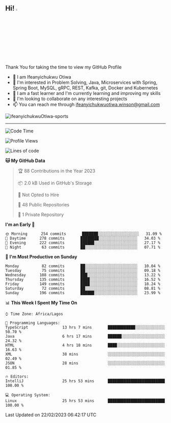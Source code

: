<!-- BLOG-POST-LIST:START --><!-- BLOG-POST-LIST:END -->

## Hi! <img src="https://media.giphy.com/media/hvRJCLFzcasrR4ia7z/giphy.gif" width="4%"> 

Thank You for taking the time to view my GitHub Profile

- 👋 I am Ifeanyichukwu Otiwa
- 👀 I'm interested in Problem Solving, Java, Microservices with Spring, Spring Boot, MySQL, gRPC, REST, Kafka, git, Docker and Kubernetes
- 🌱 I am a fast learner and I'm currently learning and improving my skills
- 💞️ I'm looking to collaborate on any interesting projects
- 📫 You can reach me through ifeanyichukwuotiwa.winson@gmail.com

<p align="left" marginTop="10px"> <img src="https://komarev.com/ghpvc/?username=ifeanyichukwuOtiwa-sports&label=Profile%20views&color=0e75b6&style=for-the-badge" alt="ifeanyichukwuOtiwa-sports" /> </p>

***

<!--START_SECTION:waka-->
![Code Time](http://img.shields.io/badge/Code%20Time-1%2C089%20hrs%201%20min-blue)

![Profile Views](http://img.shields.io/badge/Profile%20Views-0-blue)

![Lines of code](https://img.shields.io/badge/From%20Hello%20World%20I%27ve%20Written-58%20Thousand%20lines%20of%20code-blue)

**🐱 My GitHub Data** 

> 🏆 88 Contributions in the Year 2023
 > 
> 📦 2.0 kB Used in GitHub's Storage 
 > 
> 🚫 Not Opted to Hire
 > 
> 📜 48 Public Repositories 
 > 
> 🔑 1 Private Repository 
 > 
**I'm an Early 🐤** 

```text
🌞 Morning      254 commits       ███████░░░░░░░░░░░░░░░░░░   31.09 % 
🌆 Daytime      278 commits       ████████░░░░░░░░░░░░░░░░░   34.03 % 
🌃 Evening      222 commits       ██████░░░░░░░░░░░░░░░░░░░   27.17 % 
🌙 Night         63 commits       ██░░░░░░░░░░░░░░░░░░░░░░░   07.71 % 

```
📅 **I'm Most Productive on Sunday** 

```text
Monday          82 commits       ██░░░░░░░░░░░░░░░░░░░░░░░   10.04 % 
Tuesday         75 commits       ██░░░░░░░░░░░░░░░░░░░░░░░   09.18 % 
Wednesday      108 commits       ███░░░░░░░░░░░░░░░░░░░░░░   13.22 % 
Thursday       135 commits       ████░░░░░░░░░░░░░░░░░░░░░   16.52 % 
Friday         149 commits       ████░░░░░░░░░░░░░░░░░░░░░   18.24 % 
Saturday        72 commits       ██░░░░░░░░░░░░░░░░░░░░░░░   08.81 % 
Sunday         196 commits       ██████░░░░░░░░░░░░░░░░░░░   23.99 % 

```


📊 **This Week I Spent My Time On** 

```text
⌚︎ Time Zone: Africa/Lagos

💬 Programming Languages: 
TypeScript               13 hrs 7 mins       ████████████░░░░░░░░░░░░░   50.70 % 
Java                     6 hrs 17 mins       ██████░░░░░░░░░░░░░░░░░░░   24.32 % 
HTML                     4 hrs 18 mins       ████░░░░░░░░░░░░░░░░░░░░░   16.63 % 
XML                      38 mins             ░░░░░░░░░░░░░░░░░░░░░░░░░   02.49 % 
JSON                     28 mins             ░░░░░░░░░░░░░░░░░░░░░░░░░   01.85 % 

🔥 Editors: 
IntelliJ                 25 hrs 53 mins      █████████████████████████   100.00 % 

💻 Operating System: 
Linux                    25 hrs 53 mins      █████████████████████████   100.00 % 

```


 Last Updated on 22/02/2023 06:42:17 UTC
<!--END_SECTION:waka-->

<!--
<p align="center">
![trophy](https://github-profile-trophy.vercel.app/?username=ifeanyichukwuOtiwa-sports&theme=onedark) (https://github.com/ryo-ma/github-profile-trophy)
</p>
-->

<!---
ifeanyi-otiwa/ifeanyi-otiwa is a ✨ special ✨ repository because its `README.md` (this file) appears on your GitHub profile.
You can click the Preview link to take a look at your changes.
--->
